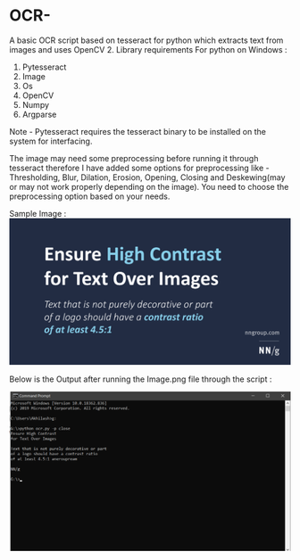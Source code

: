 # OCR-
A basic OCR script based on tesseract for python which extracts text from images and uses OpenCV 2.
Library requirements For python on Windows :

1. Pytesseract 
2. Image
3. Os
4. OpenCV
5. Numpy
6. Argparse

Note - Pytesseract requires the tesseract binary to be installed on the system for interfacing.

The image may need some preprocessing before running it through tesseract therefore I have added some options for preprocessing like -
Thresholding, Blur, Dilation, Erosion, Opening, Closing and Deskewing(may or may not work properly depending on the image). 
You need to choose the preprocessing option based on your needs.

Sample Image :
![Input](https://raw.githubusercontent.com/Akhilesh64/OCR-/master/Image.png)

Below is the Output after running the Image.png file through the script :

![Output](https://raw.githubusercontent.com/Akhilesh64/OCR-/master/Text_Output.png)

